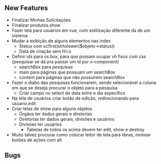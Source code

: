 ## New Features

- Finalizar Minhas Solicitações
- Finalizar produtos.show
- Fazer tela para usuários em vue, com estilização diferente da de um sistema
- Mudar a exibição de alguns elementos nas index
    - Status com ucfirst(strtolower($objeto->status))
    - Data de criação sem H:i:s
- Definir ids para os box, para que possam ocupar vh fixos com css (pesquisar se dá pra passar um id por x-component)
    - searchBox para pesquisas
    - main para páginas que possuam um searchBox
    - content para páginas que não possuirem searchBox
- Fazer o diabo das pesquisas funcionarem, sendo selecionável a coluna em que se deseja procurar o objeto para a pesquisa
    - Criar campo no select de data entre e dia específico
- Na tela de usuários criar botão de edição, redirecionando para usuario.edit
- Criar telas de show para alguns objetos
    - Órgãos ter dados gerais e diretorias
    - Diretorias ter dados gerais, divisões e usuários
    - Divisões ter usuários
        - Tabelas de todos os acima devem ter edit, show e destroy
- Muito talvez procurar como colocar leitor de tela para libras, nomear botões de ações com alt

## Bugs
